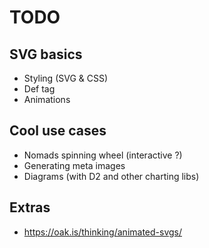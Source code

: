 # TODO

## SVG basics

- Styling (SVG & CSS)
- Def tag
- Animations

## Cool use cases

- Nomads spinning wheel (interactive ?)
- Generating meta images
- Diagrams (with D2 and other charting libs)

## Extras

- <https://oak.is/thinking/animated-svgs/>
